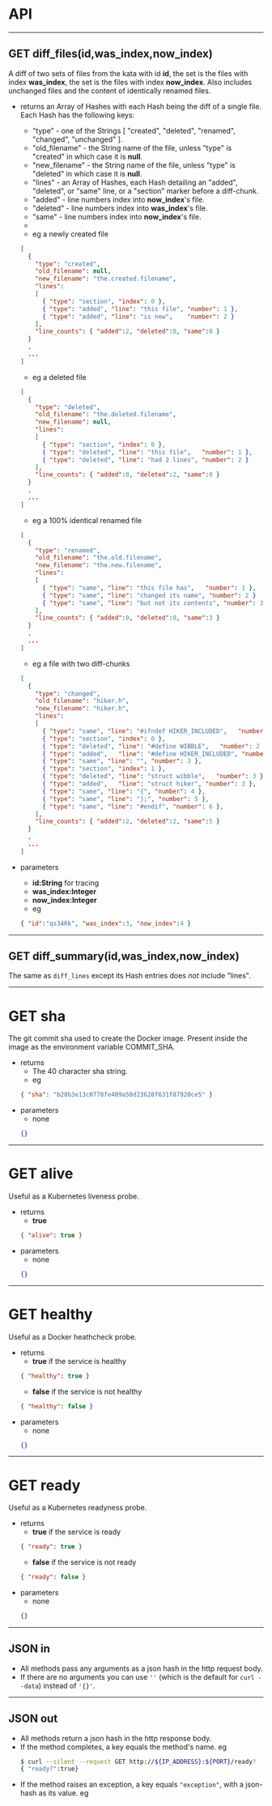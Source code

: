 # API

- - - -
## GET diff_files(id,was_index,now_index)
A diff of two sets of files from the kata with id **id**,
the set is the files with index **was_index**,
the set is the files with index **now_index**.
Also includes unchanged files and the content of identically renamed files.
- returns an Array of Hashes with each Hash being the diff of a single file. Each Hash has the following keys:
  * "type" - one of the Strings [ "created", "deleted", "renamed", "changed", "unchanged" ].
  * "old_filename" - the String name of the file, unless "type" is "created" in which case it is **null**.
  * "new_filename" - the String name of the file, unless "type" is "deleted" in which case it is **null**.
  * "lines" - an Array of Hashes, each Hash detailing an "added", "deleted", or "same" line, or
    a "section" marker before a diff-chunk.
  * "added" - line numbers index into **now_index**'s file.
  * "deleted" - line numbers index into **was_index**'s file.
  * "same" - line numbers index into **now_index**'s file.
  *
  * eg a newly created file
  ```json
  [
    {
      "type": "created",
      "old_filename": null,
      "new_filename": "the.created.filename",
      "lines":
      [
        { "type": "section", "index": 0 },              
        { "type": "added", "line": "this file", "number": 1 },
        { "type": "added", "line": "is new",    "number": 2 }
      ],
      "line_counts": { "added":2, "deleted":0, "same":0 }
    }
    ,
    ...
  ]
  ```
  * eg a deleted file
  ```json
  [
    {
      "type": "deleted",
      "old_filename": "the.deleted.filename",
      "new_filename": null,
      "lines":
      [
        { "type": "section", "index": 0 },      
        { "type": "deleted", "line": "this file",   "number": 1 },
        { "type": "deleted", "line": "had 2 lines", "number": 2 }
      ],
      "line_counts": { "added":0, "deleted":2, "same":0 }
    }
    ,
    ...
  ]
  ```
  * eg a 100% identical renamed file
  ```json
  [
    {
      "type": "renamed",
      "old_filename": "the.old.filename",
      "new_filename": "the.new.filename",
      "lines":
      [
        { "type": "same", "line": "this file has",   "number": 1 },
        { "type": "same", "line": "changed its name", "number": 2 }
        { "type": "same", "line": "but not its contents", "number": 3 }
      ],
      "line_counts": { "added":0, "deleted":0, "same":3 }
    }
    ,
    ...
  ]
  ```
  * eg a file with two diff-chunks
  ```json
  [
    {
      "type": "changed",
      "old_filename": "hiker.h",
      "new_filename": "hiker.h",
      "lines":
      [
        { "type": "same", "line": "#ifndef HIKER_INCLUDED",   "number": 1 },
        { "type": "section", "index": 0 },              
        { "type": "deleted", "line": "#define WIBBLE",   "number": 2 },
        { "type": "added",   "line": "#define HIKER_INCLUDED", "number": 2 },
        { "type": "same", "line": "", "number": 3 },
        { "type": "section", "index": 1 },              
        { "type": "deleted", "line": "struct wibble",   "number": 3 },
        { "type": "added",   "line": "struct hiker", "number": 3 },
        { "type": "same", "line": "{", "number": 4 },        
        { "type": "same", "line": "};", "number": 5 },        
        { "type": "same", "line": "#endif", "number": 6 },        
      ],
      "line_counts": { "added":2, "deleted":2, "same":5 }
    }
    ,
    ...
  ]
  ```

- parameters
  * **id:String** for tracing
  * **was_index:Integer**
  * **now_index:Integer**
  * eg
  ```json
  { "id":"qs34Rk", "was_index":3, "now_index":4 }
  ```

- - - -
## GET diff_summary(id,was_index,now_index)
The same as `diff_lines` except its Hash entries does *not* include "lines".

- - - -
# GET sha
The git commit sha used to create the Docker image.
Present inside the image as the environment variable COMMIT_SHA.
- returns
  * The 40 character sha string.
  * eg
  ```json
  { "sha": "b28b3e13c0778fe409a50d23628f631f87920ce5" }
  ```
- parameters
  * none
  ```json
  {}
  ```

- - - -
# GET alive
Useful as a Kubernetes liveness probe.
- returns
  * **true**
  ```json
  { "alive": true }
  ```
- parameters
  * none
  ```json
  {}
  ```

- - - -
# GET healthy
Useful as a Docker heathcheck probe.
- returns
  * **true** if the service is healthy
  ```json
  { "healthy": true }
  ```
  * **false** if the service is not healthy
  ```json
  { "healthy": false }
  ```
- parameters
  * none
  ```json
  {}
  ```

- - - -
# GET ready
Useful as a Kubernetes readyness probe.
- returns
  * **true** if the service is ready
  ```json
  { "ready": true }
  ```
  * **false** if the service is not ready
  ```json
  { "ready": false }
  ```
- parameters
  * none
  ```json
  {}
  ```

- - - -
## JSON in
- All methods pass any arguments as a json hash in the http request body.
- If there are no arguments you can use `''` (which is the default
  for `curl --data`) instead of `'{}'`.

- - - -
## JSON out      
- All methods return a json hash in the http response body.
- If the method completes, a key equals the method's name. eg
  ```bash
  $ curl --silent --request GET http://${IP_ADDRESS}:${PORT}/ready?
  { "ready?":true}
  ```
- If the method raises an exception, a key equals `"exception"`, with
  a json-hash as its value. eg
